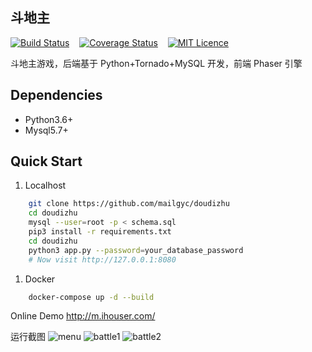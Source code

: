 ## 斗地主 &nbsp;&nbsp;

[![Build Status](https://travis-ci.org/mailgyc/doudizhu.svg?branch=master)](https://travis-ci.org/mailgyc) &nbsp;&nbsp;
[![Coverage Status](https://coveralls.io/repos/github/mailgyc/doudizhu/badge.svg?branch=master)](https://coveralls.io/github/mailgyc/doudizhu?branch=master) &nbsp;&nbsp;
[![MIT Licence](https://badges.frapsoft.com/os/mit/mit.svg?v=103)](https://opensource.org/licenses/mit-license.php)

斗地主游戏，后端基于 Python+Tornado+MySQL 开发，前端 Phaser 引擎

## Dependencies

- Python3.6+
- Mysql5.7+

## Quick Start

1. Localhost

```sh
    git clone https://github.com/mailgyc/doudizhu
    cd doudizhu
    mysql --user=root -p < schema.sql
    pip3 install -r requirements.txt
    cd doudizhu
    python3 app.py --password=your_database_password
    # Now visit http://127.0.0.1:8080
```

1. Docker

```sh
    docker-compose up -d --build
```

Online Demo
<http://m.ihouser.com/>

运行截图
![menu](https://raw.githubusercontent.com/mailgyc/doudizhu/master/screenshot/a.png)
![battle1](https://raw.githubusercontent.com/mailgyc/doudizhu/master/screenshot/c.png)
![battle2](https://raw.githubusercontent.com/mailgyc/doudizhu/master/screenshot/d.png)
